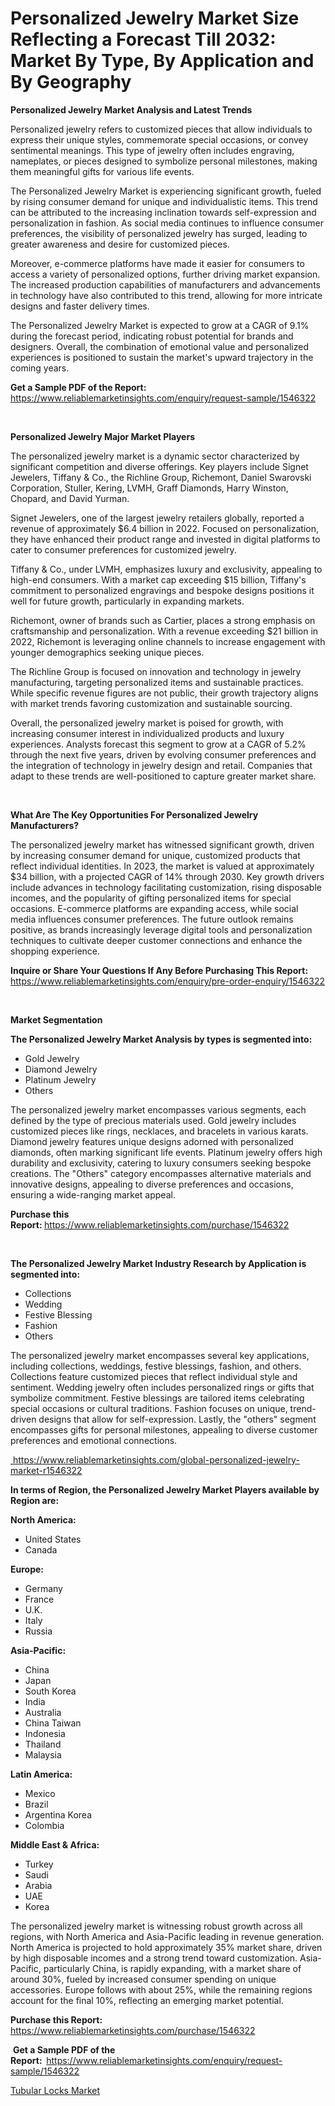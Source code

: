 <p><h1>Personalized Jewelry Market Size Reflecting a Forecast Till 2032: Market By Type, By Application and By Geography</h1></p><p><strong>Personalized Jewelry Market Analysis and Latest Trends</strong></p>
<p><p>Personalized jewelry refers to customized pieces that allow individuals to express their unique styles, commemorate special occasions, or convey sentimental meanings. This type of jewelry often includes engraving, nameplates, or pieces designed to symbolize personal milestones, making them meaningful gifts for various life events.</p><p>The Personalized Jewelry Market is experiencing significant growth, fueled by rising consumer demand for unique and individualistic items. This trend can be attributed to the increasing inclination towards self-expression and personalization in fashion. As social media continues to influence consumer preferences, the visibility of personalized jewelry has surged, leading to greater awareness and desire for customized pieces.</p><p>Moreover, e-commerce platforms have made it easier for consumers to access a variety of personalized options, further driving market expansion. The increased production capabilities of manufacturers and advancements in technology have also contributed to this trend, allowing for more intricate designs and faster delivery times.</p><p>The Personalized Jewelry Market is expected to grow at a CAGR of 9.1% during the forecast period, indicating robust potential for brands and designers. Overall, the combination of emotional value and personalized experiences is positioned to sustain the market's upward trajectory in the coming years.</p></p>
<p><strong>Get a Sample PDF of the Report:&nbsp;</strong> <a href="https://www.reliablemarketinsights.com/enquiry/request-sample/1546322?utm_campaign=3206&utm_medium=2&utm_source=Github&utm_content=ia&utm_term=04042025&utm_id=personalized-jewelry">https://www.reliablemarketinsights.com/enquiry/request-sample/1546322</a></p>
<p>&nbsp;</p>
<p><strong>Personalized Jewelry Major Market Players</strong></p>
<p><p>The personalized jewelry market is a dynamic sector characterized by significant competition and diverse offerings. Key players include Signet Jewelers, Tiffany & Co., the Richline Group, Richemont, Daniel Swarovski Corporation, Stuller, Kering, LVMH, Graff Diamonds, Harry Winston, Chopard, and David Yurman. </p><p>Signet Jewelers, one of the largest jewelry retailers globally, reported a revenue of approximately $6.4 billion in 2022. Focused on personalization, they have enhanced their product range and invested in digital platforms to cater to consumer preferences for customized jewelry. </p><p>Tiffany & Co., under LVMH, emphasizes luxury and exclusivity, appealing to high-end consumers. With a market cap exceeding $15 billion, Tiffany's commitment to personalized engravings and bespoke designs positions it well for future growth, particularly in expanding markets.</p><p>Richemont, owner of brands such as Cartier, places a strong emphasis on craftsmanship and personalization. With a revenue exceeding $21 billion in 2022, Richemont is leveraging online channels to increase engagement with younger demographics seeking unique pieces.</p><p>The Richline Group is focused on innovation and technology in jewelry manufacturing, targeting personalized items and sustainable practices. While specific revenue figures are not public, their growth trajectory aligns with market trends favoring customization and sustainable sourcing.</p><p>Overall, the personalized jewelry market is poised for growth, with increasing consumer interest in individualized products and luxury experiences. Analysts forecast this segment to grow at a CAGR of 5.2% through the next five years, driven by evolving consumer preferences and the integration of technology in jewelry design and retail. Companies that adapt to these trends are well-positioned to capture greater market share.</p></p>
<p>&nbsp;</p>
<p><strong>What Are The Key Opportunities For Personalized Jewelry Manufacturers?</strong></p>
<p><p>The personalized jewelry market has witnessed significant growth, driven by increasing consumer demand for unique, customized products that reflect individual identities. In 2023, the market is valued at approximately $34 billion, with a projected CAGR of 14% through 2030. Key growth drivers include advances in technology facilitating customization, rising disposable incomes, and the popularity of gifting personalized items for special occasions. E-commerce platforms are expanding access, while social media influences consumer preferences. The future outlook remains positive, as brands increasingly leverage digital tools and personalization techniques to cultivate deeper customer connections and enhance the shopping experience.</p></p>
<p><strong>Inquire or Share Your Questions If Any Before Purchasing This Report:</strong> <a href="https://www.reliablemarketinsights.com/enquiry/pre-order-enquiry/1546322?utm_campaign=3206&utm_medium=2&utm_source=Github&utm_content=ia&utm_term=04042025&utm_id=personalized-jewelry">https://www.reliablemarketinsights.com/enquiry/pre-order-enquiry/1546322</a></p>
<p>&nbsp;</p>
<p><strong>Market Segmentation</strong></p>
<p><strong>The Personalized Jewelry Market Analysis by types is segmented into:</strong></p>
<p><ul><li>Gold Jewelry</li><li>Diamond Jewelry</li><li>Platinum Jewelry</li><li>Others</li></ul></p>
<p><p>The personalized jewelry market encompasses various segments, each defined by the type of precious materials used. Gold jewelry includes customized pieces like rings, necklaces, and bracelets in various karats. Diamond jewelry features unique designs adorned with personalized diamonds, often marking significant life events. Platinum jewelry offers high durability and exclusivity, catering to luxury consumers seeking bespoke creations. The "Others" category encompasses alternative materials and innovative designs, appealing to diverse preferences and occasions, ensuring a wide-ranging market appeal.</p></p>
<p><strong>Purchase this Report:&nbsp;</strong><a href="https://www.reliablemarketinsights.com/purchase/1546322?utm_campaign=3206&utm_medium=2&utm_source=Github&utm_content=ia&utm_term=04042025&utm_id=personalized-jewelry">https://www.reliablemarketinsights.com/purchase/1546322</a></p>
<p>&nbsp;</p>
<p><strong>The Personalized Jewelry Market Industry Research by Application is segmented into:</strong></p>
<p><ul><li>Collections</li><li>Wedding</li><li>Festive Blessing</li><li>Fashion</li><li>Others</li></ul></p>
<p><p>The personalized jewelry market encompasses several key applications, including collections, weddings, festive blessings, fashion, and others. Collections feature customized pieces that reflect individual style and sentiment. Wedding jewelry often includes personalized rings or gifts that symbolize commitment. Festive blessings are tailored items celebrating special occasions or cultural traditions. Fashion focuses on unique, trend-driven designs that allow for self-expression. Lastly, the "others" segment encompasses gifts for personal milestones, appealing to diverse customer preferences and emotional connections.</p></p>
<p><a href="https://www.reliablemarketinsights.com/global-personalized-jewelry-market-r1546322?utm_campaign=3206&utm_medium=2&utm_source=Github&utm_content=ia&utm_term=04042025&utm_id=personalized-jewelry">&nbsp;https://www.reliablemarketinsights.com/global-personalized-jewelry-market-r1546322</a></p>
<p><strong>In terms of Region, the Personalized Jewelry Market Players available by Region are:</strong></p>
<p>
    <p> <strong> North America: </strong>
        <ul>
            <li>United States</li>
            <li>Canada</li>
        </ul>
        </p> 
    <p> <strong> Europe: </strong>
        <ul>
            <li>Germany</li>
            <li>France</li>
            <li>U.K.</li>
            <li>Italy</li>
            <li>Russia</li>
        </ul>
        </p> 
    <p> <strong> Asia-Pacific: </strong>
        <ul>
            <li>China</li>
            <li>Japan</li>
            <li>South Korea</li>
            <li>India</li>
            <li>Australia</li>
            <li>China Taiwan</li>
            <li>Indonesia</li>
            <li>Thailand</li>
            <li>Malaysia</li>
        </ul>
        </p> 
    <p> <strong> Latin America: </strong>
        <ul>
            <li>Mexico</li>
            <li>Brazil</li>
            <li>Argentina Korea</li>
            <li>Colombia</li>
        </ul>
        </p> 
    <p> <strong> Middle East & Africa: </strong>
        <ul>
            <li>Turkey</li>
            <li>Saudi</li>
            <li>Arabia</li>
            <li>UAE</li>
            <li>Korea</li>
        </ul>
    </p>
    </p>
<p><p>The personalized jewelry market is witnessing robust growth across all regions, with North America and Asia-Pacific leading in revenue generation. North America is projected to hold approximately 35% market share, driven by high disposable incomes and a strong trend toward customization. Asia-Pacific, particularly China, is rapidly expanding, with a market share of around 30%, fueled by increased consumer spending on unique accessories. Europe follows with about 25%, while the remaining regions account for the final 10%, reflecting an emerging market potential.</p></p>
<p><strong>Purchase this Report: </strong><a href="https://www.reliablemarketinsights.com/purchase/1546322?utm_campaign=3206&utm_medium=2&utm_source=Github&utm_content=ia&utm_term=04042025&utm_id=personalized-jewelry">https://www.reliablemarketinsights.com/purchase/1546322</a></p>
<p>&nbsp;<strong>Get a Sample PDF of the Report:&nbsp;&nbsp;</strong><a href="https://www.reliablemarketinsights.com/enquiry/request-sample/1546322?utm_campaign=3206&utm_medium=2&utm_source=Github&utm_content=ia&utm_term=04042025&utm_id=personalized-jewelry">https://www.reliablemarketinsights.com/enquiry/request-sample/1546322</a></p>
<p><strong></strong></p>
<p><p><a href="https://github.com/wynonachirei9/Market-Research-Report-List-1/blob/main/tubular-locks-market.md?utm_campaign=3206&utm_medium=2&utm_source=Github&utm_content=ia&utm_term=04042025&utm_id=personalized-jewelry">Tubular Locks Market</a></p></p>